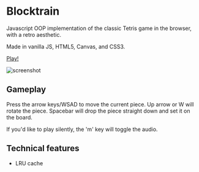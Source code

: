 # Blocktrain
Javascript OOP implementation of the classic Tetris game in the browser, with a retro aesthetic.

Made in vanilla JS, HTML5, Canvas, and CSS3.

[Play!](http://dwu.space/blocktrain/)

![screenshot](https://i.imgur.com/d3Ap50wb.png)

## Gameplay
Press the arrow keys/WSAD to move the current piece. Up arrow or W will rotate the piece.
Spacebar will drop the piece straight down and set it on the board.

If you'd like to play silently, the 'm' key will toggle the audio.

## Technical features
* LRU cache

